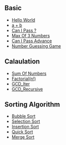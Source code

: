<span></span>
## Basic
<ul>
  <li><a href="./helloworld">Hello World</a></li>
  <li><a href="./a_plus_b">a + b</a></li>
  <li><a href="./canIpass">Can I Pass ?</a></li>
  <li><a href="./maxOfThreeNumbers">Max Of 3 Numbers</a></li>
  <li><a href="./canIpassAdv">Can I Pass Advance</a></li>
  <li><a href="./NumberGuessingGame">Number Guessing Game</a></li>
</ul>

## Calaulation
<ul>
  <li><a href="./sumOfNumbers">Sum Of Numbers</a></li>
  <li><a href="./Factorial">Factorial(n!)</a></li>
  <li><a href="./gcdIter">GCD_Iter</a></li>
  <li><a href="./gcdRecu">GCD_Recursive</a></li>
</ul>

## Sorting Algorithm
<ul>
  <li><a href="./bubblesort">Bubble Sort</a></li>
  <li><a href="./selectionsort">Selection Sort</a></li>
  <li><a href="./insertionsort">Insertion Sort</a></li>
  <li><a href="./quicksort">Quick Sort</a></li>
  <li><a href="./mergesort">Merge Sort</a></li>
</ul>
